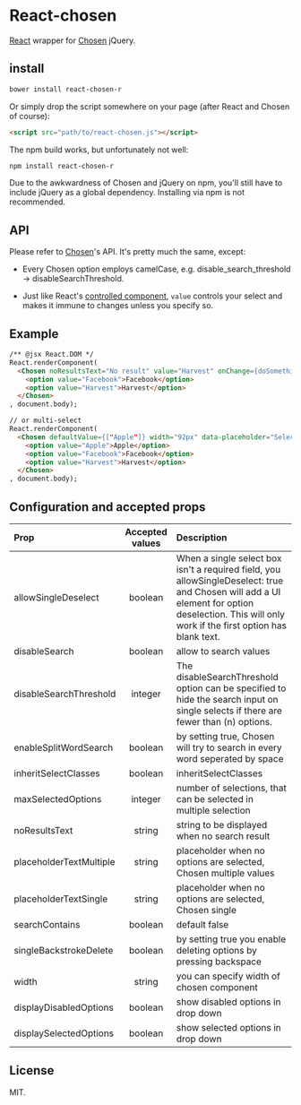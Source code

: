 # React-chosen

[React](http://facebook.github.io/react/) wrapper for [Chosen](http://harvesthq.github.io/chosen/) jQuery.

## install

```sh
bower install react-chosen-r
```

Or simply drop the script somewhere on your page (after React and Chosen of course):

```html
<script src="path/to/react-chosen.js"></script>
```

The npm build works, but unfortunately not well:

```sh
npm install react-chosen-r
```

Due to the awkwardness of Chosen and jQuery on npm, you'll still have to include jQuery as a global dependency. Installing via npm is not recommended.

## API

Please refer to [Chosen](http://harvesthq.github.io/chosen/)'s API. It's pretty much the same, except:

- Every Chosen option employs camelCase, e.g. disable_search_threshold -> disableSearchThreshold.

- Just like React's [controlled component](http://facebook.github.io/react/docs/forms.html#controlled-components), `value` controls your select and makes it immune to changes unless you specify so.

## Example

```html
/** @jsx React.DOM */
React.renderComponent(
  <Chosen noResultsText="No result" value="Harvest" onChange={doSomething}>
    <option value="Facebook">Facebook</option>
    <option value="Harvest">Harvest</option>
  </Chosen>
, document.body);

// or multi-select
React.renderComponent(
  <Chosen defaultValue={["Apple"]} width="92px" data-placeholder="Select..." multiple>
    <option value="Apple">Apple</option>
    <option value="Facebook">Facebook</option>
    <option value="Harvest">Harvest</option>
  </Chosen>
, document.body);
```

## Configuration and accepted props


| Prop  | Accepted values  | Description |
| :------------ |:---------------:| :-------|
|  allowSingleDeselect | boolean | When a single select box isn't a required field, you allowSingleDeselect: true and Chosen will add a UI element for option deselection. This will only work if the first option has blank text. |
|  disableSearch | boolean | allow to search values |
|  disableSearchThreshold | integer  |  The disableSearchThreshold option can be specified to hide the search input on single selects if there are fewer than (n) options. |
|  enableSplitWordSearch | boolean| by setting true, Chosen will try to search in every word seperated by space |
|  inheritSelectClasses  |  boolean  | inheritSelectClasses   |
|  maxSelectedOptions  |  integer  |  number of selections, that can be selected in multiple selection  |
|  noResultsText  |  string  |  string to be displayed when no search result  |
|  placeholderTextMultiple  |  string  |  placeholder when no options are selected, Chosen multiple values  |
|  placeholderTextSingle  |  string  |   placeholder when no options are selected, Chosen single   |
|  searchContains  |  boolean  | default false   |
|  singleBackstrokeDelete  |  boolean  |  by setting true you enable deleting options by pressing backspace  |
|  width  |  string  |  you can specify width of chosen component  |
|  displayDisabledOptions  |  boolean  |  show disabled options in drop down  |
|  displaySelectedOptions | boolean  | show selected options in drop down |

## License

MIT.
